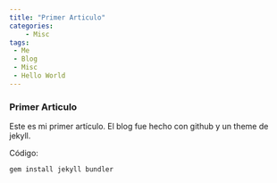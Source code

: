 ```yaml
---
title: "Primer Articulo"
categories: 
    - Misc
tags:
 - Me
 - Blog
 - Misc
 - Hello World
---
```


### Primer Articulo ###

Este es mi primer artículo. 
El blog fue hecho con github y un theme de jekyll.

Código:
~~~
gem install jekyll bundler
~~~